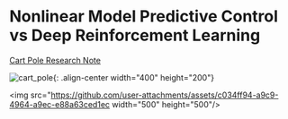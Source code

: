 # Nonlinear Model Predictive Control vs Deep Reinforcement Learning

[Cart Pole Research Note](https://wontothree.github.io/cartpole)

![cart_pole](https://github.com/user-attachments/assets/c034ff94-a9c9-4964-a9ec-e88a63ced1ec){: .align-center width="400" height="200"}

<img src="https://github.com/user-attachments/assets/c034ff94-a9c9-4964-a9ec-e88a63ced1ec  width="500" height="500"/>
